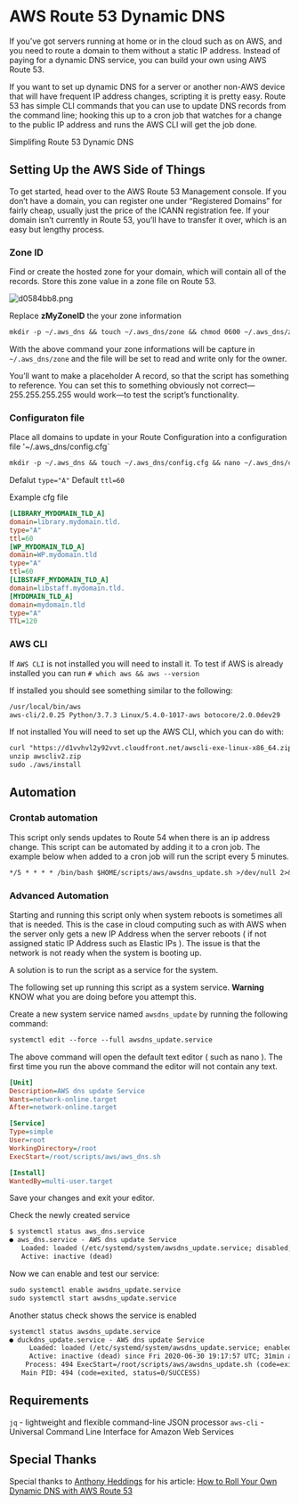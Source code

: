 # AWS Route 53 Dynamic DNS

If you’ve got servers running at home or in the cloud such as on AWS, and you need to route a domain to them without a static IP address. Instead of paying for a dynamic DNS service, you can build your own using AWS Route 53.

If you want to set up dynamic DNS for a server or another non-AWS device that will have frequent IP address changes, scripting it is pretty easy. Route 53 has simple CLI commands that you can use to update DNS records from the command line; hooking this up to a cron job that watches for a change to the public IP address and runs the AWS CLI will get the job done.

Simplifing Route 53 Dynamic DNS

## Setting Up the AWS Side of Things

To get started, head over to the AWS Route 53 Management console. If you don’t have a domain, you can register one under “Registered Domains” for fairly cheap, usually just the price of the ICANN registration fee. If your domain isn’t currently in Route 53, you’ll have to transfer it over, which is an easy but lengthy process.

### Zone ID

Find or create the hosted zone for your domain, which will contain all of the records. Store this zone value in a zone file on Route 53.

![d0584bb8.png](https://i.postimg.cc/kXrBcLRV/d0584bb8.png)

Replace **zMyZoneID** the your zone information

```txt
mkdir -p ~/.aws_dns && touch ~/.aws_dns/zone && chmod 0600 ~/.aws_dns/zone && echo 'zMyZoneID' >> ~/.aws_dns/zone
```

With the above command your zone informations will be capture in `~/.aws_dns/zone` and the file will be set to read and write only for the owner.

You’ll want to make a placeholder A record, so that the script has something to reference. You can set this to something obviously not correct—255.255.255.255 would work—to test the script’s functionality.

### Configuraton file

Place all domains to update in your Route Configuration into a configuration file '~/.aws_dns/config.cfg`

```txt
mkdir -p ~/.aws_dns && touch ~/.aws_dns/config.cfg && nano ~/.aws_dns/config.cfg
```

Defalut `type="A"`
Default `ttl=60`

Example cfg file

```ini
[LIBRARY_MYDOMAIN_TLD_A]
domain=library.mydomain.tld.
type="A"
ttl=60
[WP_MYDOMAIN_TLD_A]
domain=WP.mydomain.tld
type="A"
ttl=60
[LIBSTAFF_MYDOMAIN_TLD_A]
domain=libstaff.mydomain.tld.
[MYDOMAIN_TLD_A]
domain=mydomain.tld
type="A"
TTL=120
```

### AWS CLI

If `AWS CLI` is not installed you will need to install it.
To test if AWS is already installed you can run `# which aws && aws --version`

If installed you should see something similar to the following:

```txt
/usr/local/bin/aws
aws-cli/2.0.25 Python/3.7.3 Linux/5.4.0-1017-aws botocore/2.0.0dev29
```

If not installed You will need to set up the AWS CLI, which you can do with:

```txt
curl "https://d1vvhvl2y92vvt.cloudfront.net/awscli-exe-linux-x86_64.zip" -o "awscliv2.zip"
unzip awscliv2.zip
sudo ./aws/install
```

## Automation

### Crontab automation

This script only sends updates to Route 54 when there is an ip address change. This script can be automated by adding it to a cron job. The example below when added to a cron job will run the script every 5 minutes.

```txt
*/5 * * * * /bin/bash $HOME/scripts/aws/awsdns_update.sh >/dev/null 2>&1
```

### Advanced Automation

Starting and running this script only when system reboots is sometimes all that is needed. This is the case in cloud computing such as with AWS when the server only gets a new IP Address when the server reboots ( if not assigned static IP Address such as Elastic IPs ). The issue is that the network is not ready when the system is booting up.

A solution is to run the script as a service for the system.

The following set up running this script as a system service.  **Warning** KNOW what you are doing before you attempt this.

Create a new system service named `awsdns_update` by running the following command:

```txt
systemctl edit --force --full awsdns_update.service
```

The above command will open the default text editor ( such as nano ). The first time you run the above command the editor will not contain any text.

```ini
[Unit]
Description=AWS dns update Service
Wants=network-online.target
After=network-online.target

[Service]
Type=simple
User=root
WorkingDirectory=/root
ExecStart=/root/scripts/aws/aws_dns.sh

[Install]
WantedBy=multi-user.target
```

Save your changes and exit your editor.

Check the newly created service

```txt
$ systemctl status aws_dns.service
● aws_dns.service - AWS dns update Service
   Loaded: loaded (/etc/systemd/system/awsdns_update.service; disabled; vendor preset: enabled)
   Active: inactive (dead)
```

Now we can enable and test our service:

```txt
sudo systemctl enable awsdns_update.service
sudo systemctl start awsdns_update.service
```

Another status check shows the service is enabled

```txt
systemctl status awsdns_update.service
● duckdns_update.service - AWS dns update Service
     Loaded: loaded (/etc/systemd/system/awsdns_update.service; enabled; vendor preset: enabled)
     Active: inactive (dead) since Fri 2020-06-30 19:17:57 UTC; 31min ago
    Process: 494 ExecStart=/root/scripts/aws/awsdns_update.sh (code=exited, status=0/SUCCESS)
   Main PID: 494 (code=exited, status=0/SUCCESS)
```

## Requirements

`jq` - lightweight and flexible command-line JSON processor
`aws-cli` - Universal Command Line Interface for Amazon Web Services

## Special Thanks

Special thanks to [Anthony Heddings](https://www.cloudsavvyit.com/author/anthonyheddings/) for his article: [How to Roll Your Own Dynamic DNS with AWS Route 53](https://www.cloudsavvyit.com/3103/how-to-roll-your-own-dynamic-dns-with-aws-route-53/)

